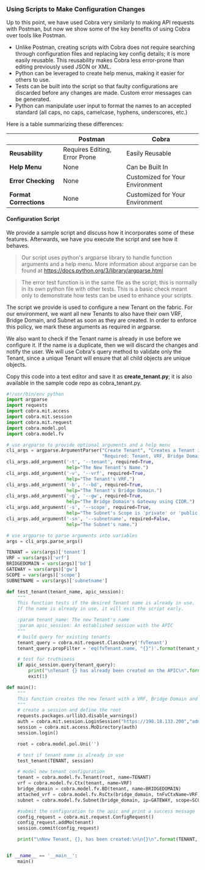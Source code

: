 ### Using Scripts to Make Configuration Changes
Up to this point, we have used Cobra very similarly to making API requests with Postman, but now we show some of the key benefits of using Cobra over tools like Postman. 

*  Unlike Postman, creating scripts with Cobra does not require searching through configuration files and replacing key config details; it is more easily reusable. This reusability makes Cobra less error-prone than editing previously used JSON or XML.
*  Python can be leveraged to create help menus, making it easier for others to use.
*  Tests can be built into the script so that faulty configurations are discarded before any changes are made. Custom error messages can be generated.
*  Python can manipulate user input to format the names to an accepted standard (all caps, no caps, camelcase, hyphens, underscores, etc.)

Here is a table summarizing these differences:

|        | Postman  | Cobra |
| ------ | -------- | ----- |
| **Reusability** | Requires Editing, Error Prone | Easily Reusable |
| **Help Menu** | None | Can be Built In |
| **Error Checking** | None | Customized for Your Environment |
| **Format Corrections** | None | Customized for Your Environment |

#### Configuration Script
We provide a sample script and discuss how it incorporates some of these features. Afterwards, we have you execute the script and see how it behaves.

>Our script uses python's argparse library to handle function arguments and a help menu. More information about argparse can be found at https://docs.python.org/3/library/argparse.html

>The error test function is in the same file as the script; this is normally in its own python file with other tests. This is a basic check meant only to demonstrate how tests can be used to enhance your scripts.

The script we provide is used to configure a new Tenant on the fabric. For our environment, we want all new Tenants to also have their own VRF, Bridge Domain, and Subnet as soon as they are created. In order to enforce this policy, we mark these arguments as required in argparse.

We also want to check if the Tenant name is already in use before we configure it. If the name is a duplicate, then we will discard the changes and notify the user. We will use Cobra's query method to validate only the Tenant, since a unique Tenant will ensure that all child objects are unique objects.

Copy this code into a text editor and save it as **create_tenant.py**; it is also available in the sample code repo as cobra_tenant.py.
```python
#!/usr/bin/env python
import argparse
import requests
import cobra.mit.access
import cobra.mit.session
import cobra.mit.request
import cobra.model.pol
import cobra.model.fv

# use argparse to provide optional arguments and a help menu
cli_args = argparse.ArgumentParser("Create Tenant", "Creates a Tenant in the specified ACI fabric.",
                                   "Required: Tenant, VRF, Bridge Domain, Subnet")
cli_args.add_argument('-t', '--tenant', required=True,
                      help="The New Tenant's Name.")
cli_args.add_argument('-v', '--vrf', required=True,
                      help="The Tenant's VRF.")
cli_args.add_argument('-b', '--bd', required=True,
                      help="The Tenant's Bridge Domain.")
cli_args.add_argument('-g', '--gw', required=True,
                      help="The Bridge Domain's Gateway using CIDR.")
cli_args.add_argument('-s', '--scope', required=True,
                      help="The Subnet's Scope is 'private' or 'public'.")
cli_args.add_argument('-sn', '--subnetname', required=False,
                      help="The Subnet's name.")

# use argparse to parse arguments into variables
args = cli_args.parse_args()

TENANT = vars(args)['tenant']
VRF = vars(args)['vrf']
BRIDGEDOMAIN = vars(args)['bd']
GATEWAY = vars(args)['gw']
SCOPE = vars(args)['scope']
SUBNETNAME = vars(args)['subnetname']

def test_tenant(tenant_name, apic_session):
    """
    This function tests if the desired Tenant name is already in use.
    If the name is already in use, it will exit the script early.

    :param tenant_name: The new Tenant's name
    :param apic_session: An established session with the APIC
    """
    # build query for existing tenants
    tenant_query = cobra.mit.request.ClassQuery('fvTenant')
    tenant_query.propFilter = 'eq(fvTenant.name, "{}")'.format(tenant_name)

    # test for truthiness
    if apic_session.query(tenant_query):
        print("\nTenant {} has already been created on the APIC\n".format(tenant_name))
        exit(1)

def main():
    """
    This function creates the new Tenant with a VRF, Bridge Domain and Subnet.
    """
    # create a session and define the root
    requests.packages.urllib3.disable_warnings()
    auth = cobra.mit.session.LoginSession("https://198.18.133.200","admin","C1sco12345")
    session = cobra.mit.access.MoDirectory(auth)
    session.login()

    root = cobra.model.pol.Uni('')

    # test if tenant name is already in use
    test_tenant(TENANT, session)

    # model new tenant configuration
    tenant = cobra.model.fv.Tenant(root, name=TENANT)
    vrf = cobra.model.fv.Ctx(tenant, name=VRF)
    bridge_domain = cobra.model.fv.BD(tenant, name=BRIDGEDOMAIN)
    attached_vrf = cobra.model.fv.RsCtx(bridge_domain, tnFvCtxName=VRF)
    subnet = cobra.model.fv.Subnet(bridge_domain, ip=GATEWAY, scope=SCOPE, name=SUBNETNAME)

    #submit the configuration to the apic and print a success message
    config_request = cobra.mit.request.ConfigRequest()
    config_request.addMo(tenant)
    session.commit(config_request)

    print("\nNew Tenant, {}, has been created:\n\n{}\n".format(TENANT, config_request.data))


if __name__ == '__main__':
    main()

```
